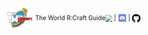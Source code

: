 <nav style="height:50px;line-height:50px;margin-top:-10px">
	<div style="float:left"><img src="img/logo.png" height="50" style="vertical-align:middle"> The World R:Craft Guide</div>
	<a href="http://forums.cyberconnects2.com/"><img src="http://www.cyberconnects2.com/mainSite/img/CC2_Logo.png" height="20" style="vertical-align:middle"></a> |
	<a href="https://discord.gg/Jyn5m6Q"><img src="img/discord.png" height="20" style="vertical-align:middle"></a> |
	<a href="https://github.com/CyberConnects2/TheWorldRCraftLauncher/"><img src="img/github-repo.png" height="20" style="vertical-align:middle"></a>
</nav>